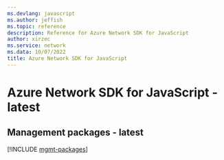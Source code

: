 ```yaml
---
ms.devlang: javascript
ms.author: jeffish
ms.topic: reference
description: Reference for Azure Network SDK for JavaScript
author: xirzec
ms.service: network
ms.data: 10/07/2022
title: Azure Network SDK for JavaScript
---
```

# Azure Network SDK for JavaScript - latest

## Management packages - latest
[!INCLUDE [mgmt-packages](network-mgmt-index.md)]